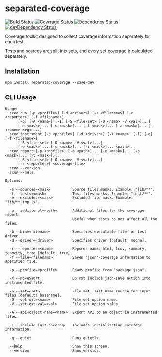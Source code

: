 # separated-coverage

[![Build Status](https://travis-ci.org/mdevils/separated-coverage.svg?branch=master)](https://travis-ci.org/mdevils/separated-coverage) [![Coverage Status](https://coveralls.io/repos/mdevils/separated-coverage/badge.png?branch=master)](https://coveralls.io/r/mdevils/separated-coverage?branch=master) [![Dependency Status](https://david-dm.org/mdevils/separated-coverage.svg)](https://david-dm.org/mdevils/separated-coverage) [![devDependency Status](https://david-dm.org/mdevils/separated-coverage/dev-status.svg)](https://david-dm.org/mdevils/separated-coverage#info=devDependencies)

Coverage toolkit designed to collect coverage information separately for each test.

Tests and sources are split into sets, and every set coverage is calculated separately.

## Installation

```
npm install separated-coverage --save-dev
```

## CLI Usage

```
Usage:
  scov run [-p <profile>] [-d <driver>] [-b <filename>] [-r <reporter>] [-f <filename>]
      [-q] [-A <name>] [-I] [-S <file-set> [-O <name> -V <val>]...]
      [-e <mask>]... [-s <mask>]... [-t <mask>]... [-a <mask>]... [-- <runner-args>...]
  scov instrument [-p <profile>] [-d <driver>] [-A <name>] [-I] [-q] [-f <filename>]
      [-S <file-set> [-O <name> -V <val>]...]
      [-e <mask>]... [-s <mask>]... [-t <mask>]... <path>...
  scov report [-p <profile>] [-a <path>]... [-e <mask>]... [-s <mask>]... [-t <mask>]...
      [-S <file-set> [-O <name> -V <val>]...]
      [-r <reporter>] <coverage-file>
  scov --version
  scov --help

Options:

  -s --sources=<mask>          Source files masks. Example: "lib/**".
  -t --tests=<mask>            Test files masks. Example: "test/**".
  -e --excludes=<mask>         Excluded file mask. Example: "lib/**.tmp.js".

  -a --additional=<path>       Additional files for the coverage report.
                               Useful when tests do not affect all the files.

  -b --bin=<filename>          Specifies executable file for test driver.
  -d --driver=<driver>         Specifies driver [default: mocha].

  -r --reporter=<name>         Reporer name: html, lcov, summary, teamcity, tree [default: tree].
  -f --file=<filename>         Saves "json"-coverage information to specified file.

  -p --profile=<profile>       Reads profile from "package.json".

  -X --no-export               Do not include json-save action into instrumented file.

  -S --set=<set>               File set. Test name source for input files [default: basename].
  -O --set-opt=<name>          File set option name.
  -V --set-opt-val=<val>       File set option value.

  -A --api-object-name=<name>  Export API to an object in instrumented files.

  -I --include-init-coverage   Includes initialization coverage information.

  -q --quiet                   Runs quietly.

  --help                       Show this screen.
  --version                    Show version.

```
